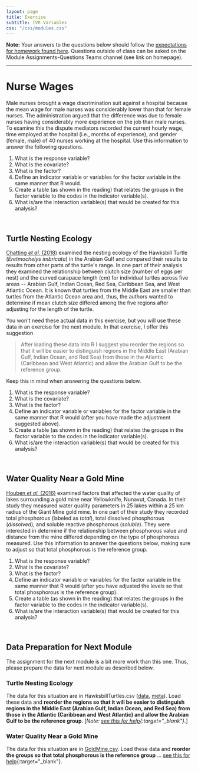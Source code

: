 ```yaml
---
layout: page
title: Exercise
subtitle: IVR Variables
css: "/css/modules.css"
---
```


<div class="alert alert-warning">
  <strong>Note:</strong> Your answers to the questions below should follow the <a href="../resources/hwformat" target="_blank">expectations for homework found here</a>. Questions outside of class can be asked on the Module Assignments-Questions Teams channel (see link on homepage).
</div>

----

# Nurse Wages
Male nurses brought a wage discrimination suit against a hospital because the mean wage for male nurses was considerably lower than that for female nurses. The administration argued that the difference was due to female nurses having considerably more experience on the job than male nurses. To examine this the dispute mediators recorded the current hourly wage, time employed at the hospital (i.e., months of experience), and gender (female, male) of 40 nurses working at the hospital. Use this information to answer the following questions.

1. What is the response variable?
1. What is the covariate?
1. What is the factor?
1. Define an indicator variable or variables for the factor variable in the same manner that R would.
1. Create a table (as shown in the reading) that relates the groups in the factor variable to the codes in the indicator variable(s).
1. What is/are the interaction variable(s) that would be created for this analysis?

&nbsp;

## Turtle Nesting Ecology
[Chatting *et al.* (2018)](https://journals.plos.org/plosone/article?id=10.1371/journal.pone.0203257) examined the nesting ecology of the Hawksbill Turtle (*Eretmochelys imbricata*) in the Arabian Gulf and compared their results to results from other parts of the turtle's range. In one part of their analysis they examined the relationship between clutch size (number of eggs per nest) and the curved carapace length (cm) for individual turtles across five areas -- Arabian Gulf, Indian Ocean, Red Sea, Caribbean Sea, and West Atlantic Ocean. It is known that turtles from the Middle East are smaller than turtles from the Atlantic Ocean area and, thus, the authors wanted to determine if mean clutch size differed among the five regions after adjusting for the length of the turtle.

You won't need these actual data in this exercise, but you will use these data in an exercise for the next module. In that exercise, I offer this suggestion

> After loading these data into R I suggest you reorder the regions so that it will be easier to distinguish regions in the Middle East (Arabian Gulf, Indian Ocean, and Red Sea) from those in the Atlantic (Caribbean and West Atlantic) and allow the Arabian Gulf to be the reference group.

Keep this in mind when answering the questions below.

1. What is the response variable?
1. What is the covariate?
1. What is the factor?
1. Define an indicator variable or variables for the factor variable in the same manner that R would (after you have made the adjustment suggested above).
1. Create a table (as shown in the reading) that relates the groups in the factor variable to the codes in the indicator variable(s).
1. What is/are the interaction variable(s) that would be created for this analysis?

&nbsp;

## Water Quality Near a Gold Mine
[Houben *et al.* (2016)](https://journals.plos.org/plosone/article?id=10.1371/journal.pone.0150960) examined factors that affected the water quality of lakes surrounding a gold mine near Yellowknife, Nunavut, Canada. In their study they measured water quality parameters in 25 lakes within a 25 km radius of the Giant Mine gold mine. In one part of their study they recorded total phosphorous (labeled as *total*), total dissolved phosphorous (*dissolved*), and soluble reactive phosphorous (*soluble*). They were interested in determine if the relationship between phosphorous value and distance from the mine differed depending on the type of phosphorous measured. Use this information to answer the questions below, making sure to adjust so that total phosphorous is the reference group.

1. What is the response variable?
1. What is the covariate?
1. What is the factor?
1. Define an indicator variable or variables for the factor variable in the same manner that R would (after you have adjusted the levels so that total phosphorous is the reference group).
1. Create a table (as shown in the reading) that relates the groups in the factor variable to the codes in the indicator variable(s).
1. What is/are the interaction variable(s) that would be created for this analysis?

&nbsp;

## Data Preparation for Next Module
The assignment for the next module is a bit more work than this one. Thus, please prepare the data for next module as described below.

### Turtle Nesting Ecology
The data for this situation are in HawksbillTurtles.csv ([data](https://raw.githubusercontent.com/droglenc/NCData/master/HawksbillTurtles.csv), [meta](https://github.com/droglenc/NCData/blob/master/HawksbillTurtles_meta.txt)). Load these data and **reorder the regions so that it will be easier to distinguish regions in the Middle East (Arabian Gulf, Indian Ocean, and Red Sea) from those in the Atlantic (Caribbean and West Atlantic) and allow the Arabian Gulf to be the reference group**. [*Note: [see this for help](../resources/R_HowTo_Factor.html#change-order-of-levels){:target="_blank"}.*]

### Water Quality Near a Gold Mine
The data for this situation are in [GoldMine.csv](data/GoldMine.csv). Load these data and **reorder the groups so that total phosphorous is the reference group** ... [see this for help](../resources/R_HowTo_Factor.html#change-order-of-levels){:target="_blank"}.
